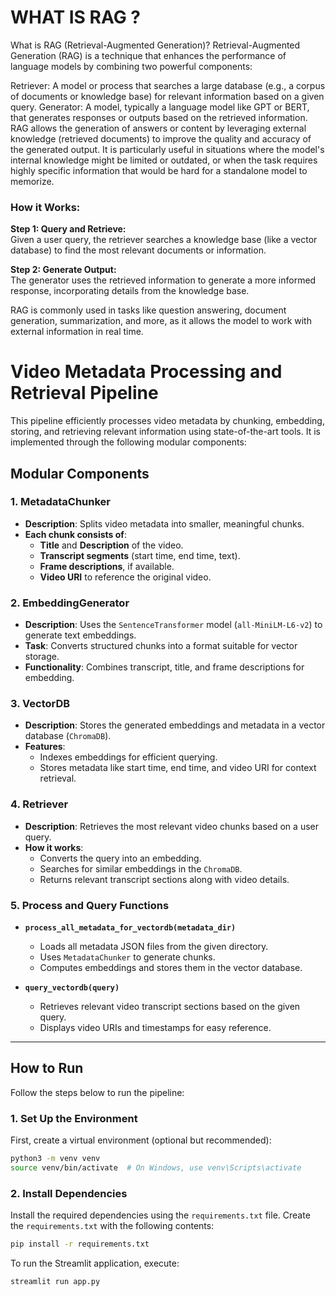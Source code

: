 # WHAT IS RAG ? 
What is RAG (Retrieval-Augmented Generation)?
Retrieval-Augmented Generation (RAG) is a technique that enhances the performance of language models by combining two powerful components:

Retriever: A model or process that searches a large database (e.g., a corpus of documents or knowledge base) for relevant information based on a given query.
Generator: A model, typically a language model like GPT or BERT, that generates responses or outputs based on the retrieved information.
RAG allows the generation of answers or content by leveraging external knowledge (retrieved documents) to improve the quality and accuracy of the generated output. It is particularly useful in situations where the model's internal knowledge might be limited or outdated, or when the task requires highly specific information that would be hard for a standalone model to memorize.

### How it Works:

**Step 1: Query and Retrieve:**  
Given a user query, the retriever searches a knowledge base (like a vector database) to find the most relevant documents or information.  

**Step 2: Generate Output:**  
The generator uses the retrieved information to generate a more informed response, incorporating details from the knowledge base.  

RAG is commonly used in tasks like question answering, document generation, summarization, and more, as it allows the model to work with external information in real time.

# Video Metadata Processing and Retrieval Pipeline

This pipeline efficiently processes video metadata by chunking, embedding, storing, and retrieving relevant information using state-of-the-art tools. It is implemented through the following modular components:

## **Modular Components**

### **1. MetadataChunker**
- **Description**: Splits video metadata into smaller, meaningful chunks.
- **Each chunk consists of**:
  - **Title** and **Description** of the video.
  - **Transcript segments** (start time, end time, text).
  - **Frame descriptions**, if available.
  - **Video URI** to reference the original video.

### **2. EmbeddingGenerator**
- **Description**: Uses the `SentenceTransformer` model (`all-MiniLM-L6-v2`) to generate text embeddings.
- **Task**: Converts structured chunks into a format suitable for vector storage.
- **Functionality**: Combines transcript, title, and frame descriptions for embedding.

### **3. VectorDB**
- **Description**: Stores the generated embeddings and metadata in a vector database (`ChromaDB`).
- **Features**:
  - Indexes embeddings for efficient querying.
  - Stores metadata like start time, end time, and video URI for context retrieval.

### **4. Retriever**
- **Description**: Retrieves the most relevant video chunks based on a user query.
- **How it works**:
  - Converts the query into an embedding.
  - Searches for similar embeddings in the `ChromaDB`.
  - Returns relevant transcript sections along with video details.

### **5. Process and Query Functions**
- **`process_all_metadata_for_vectordb(metadata_dir)`**
  - Loads all metadata JSON files from the given directory.
  - Uses `MetadataChunker` to generate chunks.
  - Computes embeddings and stores them in the vector database.
  
- **`query_vectordb(query)`**
  - Retrieves relevant video transcript sections based on the given query.
  - Displays video URIs and timestamps for easy reference.

---

## **How to Run**

Follow the steps below to run the pipeline:

### **1. Set Up the Environment**

First, create a virtual environment (optional but recommended):

```bash
python3 -m venv venv
source venv/bin/activate  # On Windows, use venv\Scripts\activate
```

### **2. Install Dependencies**

Install the required dependencies using the `requirements.txt` file. Create the `requirements.txt` with the following contents:

```bash
pip install -r requirements.txt
```

To run the Streamlit application, execute:

```bash
streamlit run app.py
```

